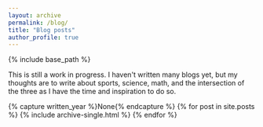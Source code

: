 ```yaml
---
layout: archive
permalink: /blog/
title: "Blog posts"
author_profile: true
---
```


{% include base_path %}

This is still a work in progress. I haven't written many blogs yet, but my thoughts are to write about sports, science, math, and the intersection of the three as I have the time and inspiration to do so.

{% capture written_year %}None{% endcapture %}
{% for post in site.posts %}
  {% include archive-single.html %}
{% endfor %}
